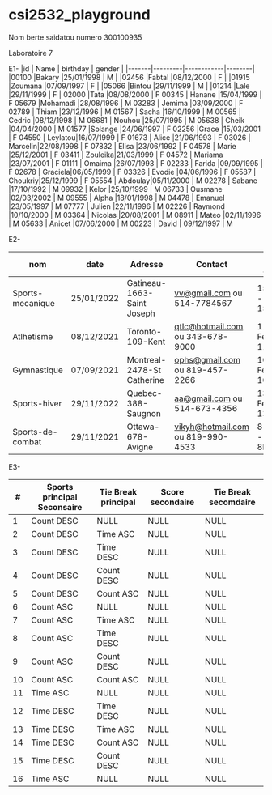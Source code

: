 # csi2532_playground 
Nom berte saidatou 
numero 300100935


Laboratoire 7



E1-
|id     | Name    | birthday   | gender |
|-------|---------|------------|--------|
|00100  |Bakary   |25/01/1998  | M      |
|02456  |Fabtal   |08/12/2000  | F      |
|01915  |Zoumana  |07/09/1997  | F      |
|05066  |Bintou   |29/11/1999  | M      |
|01214  |Lale     |29/11/1999  | F      |
 02000  |Tata     |08/08/2000  |  F
 00345  | Hanane  |15/04/1999  |  F
 05679  |Mohamadi |28/08/1996  |  M
 03283  | Jemima  |03/09/2000  |  F
 02789  | Thiam   |23/12/1996  |  M
 01567  | Sacha   |16/10/1999  |  M
 00565  | Cedric  |08/12/1998  |  M
 06681  | Nouhou  |25/07/1995  |  M
 05638  | Cheik   |04/04/2000  |  M
 01577  |Solange  |24/06/1997  |  F
 02256  |Grace    |15/03/2001  |  F
 04550  | Leylatou|16/07/1999  |  F
 01673  | Alice   |21/06/1993  |  F
 03026  | Marcelin|22/08/1998  |  F
 07832  | Elisa   |23/06/1992  |  F
 04578  | Marie   |25/12/2001  |  F
 03411  | Zouleika|21/03/1999  |  F
 04572  | Mariama |23/07/2001  |  F
 01111  | Omaima  |26/07/1993  |  F
 02233  | Farida  |09/09/1995  |  F
 02678  | Graciela|06/05/1999  |  F
 03326  | Evodie  |04/06/1996  |  F
 05587  | Choukriy|25/12/1999  |  F
 05554  | Abdoulay|05/11/2000  |  M
 02278  | Sabane  |17/10/1992  |  M
 09932  | Kelor   |25/10/1999  |  M
 06733  | Ousmane |02/03/2002  |  M
 09555  | Alpha   |18/01/1998  |  M
 04478  | Emanuel |23/05/1997  |  M
 07777  | Julien  |22/11/1996  |  M
 02226  | Raymond |10/10/2000  |  M
 03364  | Nicolas |20/08/2001  |  M
 08911  | Mateo   |02/11/1996  |  M
 05633  | Anicet  |07/06/2000  |  M
 00223  | David   | 09/12/1997 |  M



 E2-
                                                                                                                                        
| nom              |date        | Adresse                    | Contact                          | Max-Athletes              |Nombres-evenements|
|---------------   |------------|----------------------------|----------------------------------|---------------------------|------------------|
|Sports-mecanique  |25/01/2022  |Gatineau-1663-Saint Joseph  |vv@gmail.com ou 514-7784567       | 15Femmes - 15Hommes       |    11
|Atlhetisme        |08/12/2021  |Toronto-109-Kent            |qtlc@hotmail.com ou 343-678-9000  | 11 Femmes - 11Hommes      |     4
|Gymnastique       |07/09/2021  |Montreal-2478-St Catherine  |ophs@gmail.com ou 819-457-2266    | 10 Femmes - 10Hommes      |     3
|Sports-hiver      |29/11/2022  |Quebec-388-Saugnon          |aa@gmail.com    ou 514-673-4356   | 13 Femmes - 13Hommes      |     5
|Sports-de-combat  |29/11/2021  |Ottawa-678-Avigne           |vikyh@hotmail.com ou 819-990-4533 | 8 Femmes  - 8Hommes       |     2




E3-
                                                                                                                                        
| #   |Sports principal Seconsaire | Tie Break principal             | Score secondaire          |Tie  Break secomdaire |            
|---  |----------------------------|---------------------------------|---------------------------|----------------------|
| 1   |Count DESC                  |  NULL                           |              NULL         |              NULL
| 2   |Count DESC                  |  Time ASC                       |                NULL       |               NULL 
| 3   |Count DESC                  |  Time DESC                      |                 NULL      |                NULL  
| 4   |Count DESC                  |  Count DESC                     |                 NULL      |                  NULL
| 5   |Count DESC                  |  Count ASC                      |                 NULL      |                 NULL
 6    | Count ASC                  |  NULL                           |                  NULL     |                   NULL
 7    |Count ASC                   |  Time ASC                       |                  NULL     |                   NULL 
 8    | Count ASC                  |  Time DESC                      |                    NULL   |                    NULL
 9    | Count ASC                  |  Count DESC                     |                      NULL |                    NULL
 10   | Count ASC                  |  Count ASC                      |                       NULL|                   NULL
 11   | Time ASC                   |  NULL                           |                     NULL  |                   NULL
 12   | Time DESC                  |  Time DESC                      |                     NULL  |                   NULL
 13   | Time DESC                  |  Time ASC                       |                     NULL  |                    NULL
 14   | Time DESC                  |  Count ASC                      |                       NULL|                    NULL
 15   | Time  DESC                 |  Count DESC                     |                       NULL|                     NULL 
 16   | Time ASC                   |  NULL                           |                 NULL      |                       NULL     